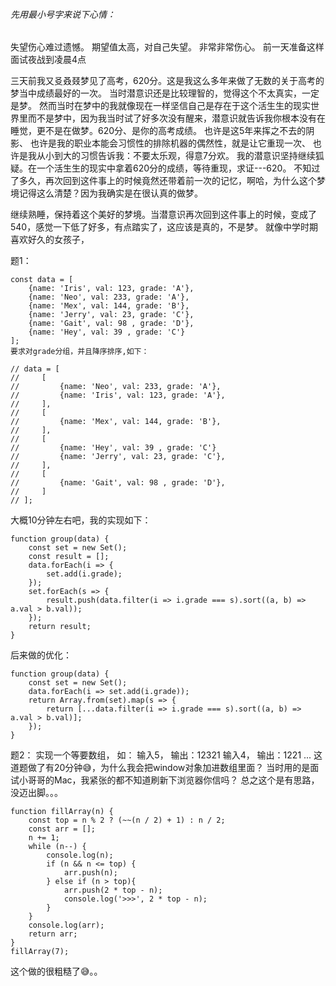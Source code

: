 ###### 先用最小号字来说下心情：
失望伤心难过遗憾。
期望值太高，对自己失望。
非常非常伤心。
前一天准备这样面试夜战到凌晨4点



三天前我又㕛叒叕梦见了高考，620分。这是我这么多年来做了无数的关于高考的梦当中成绩最好的一次。
当时潜意识还是比较理智的，觉得这个不太真实，一定是梦。
然而当时在梦中的我就像现在一样坚信自己是存在于这个活生生的现实世界里而不是梦中，因为我当时试了好多次没有醒来，潜意识就告诉我你根本没有在睡觉，更不是在做梦。620分、是你的高考成绩。
也许是这5年来挥之不去的阴影、
也许是我的职业本能会习惯性的排除机器的偶然性，就是让它重现一次、
也许是我从小到大的习惯告诉我：不要太乐观，得意7分欢。
我的潜意识坚持继续狐疑。在一个活生生的现实中拿着620分的成绩，等待重现，求证---620。
不知过了多久，再次回到这件事上的时候竟然还带着前一次的记忆，啊哈，为什么这个梦境记得这么清楚？因为我确实是在很认真的做梦。

继续熟睡，保持着这个美好的梦境。当潜意识再次回到这件事上的时候，变成了540，感觉一下低了好多，有点踏实了，这应该是真的，不是梦。
就像中学时期喜欢好久的女孩子，


题1：
```
const data = [
    {name: 'Iris', val: 123, grade: 'A'},
    {name: 'Neo', val: 233, grade: 'A'},
    {name: 'Mex', val: 144, grade: 'B'},
    {name: 'Jerry', val: 23, grade: 'C'},
    {name: 'Gait', val: 98 , grade: 'D'},
    {name: 'Hey', val: 39 , grade: 'C'}
];
要求对grade分组，并且降序排序,如下：

// data = [
//     [
//         {name: 'Neo', val: 233, grade: 'A'},
//         {name: 'Iris', val: 123, grade: 'A'},
//     ],
//     [
//         {name: 'Mex', val: 144, grade: 'B'},
//     ],
//     [
//         {name: 'Hey', val: 39 , grade: 'C'}
//         {name: 'Jerry', val: 23, grade: 'C'},
//     ],
//     [
//         {name: 'Gait', val: 98 , grade: 'D'},
//     ]
// ];
```
大概10分钟左右吧，我的实现如下：
```
function group(data) {
    const set = new Set();
    const result = [];
    data.forEach(i => {
        set.add(i.grade);
    });
    set.forEach(s => {
        result.push(data.filter(i => i.grade === s).sort((a, b) => a.val > b.val));
    });
    return result;
}
```

后来做的优化：
```
function group(data) {
    const set = new Set();
    data.forEach(i => set.add(i.grade));
    return Array.from(set).map(s => {
        return [...data.filter(i => i.grade === s).sort((a, b) => a.val > b.val)];
    });
}
```
题2：
实现一个等要数组，
如：
输入5， 输出：12321
输入4， 输出：1221
...
这道题做了有20分钟😅，为什么我会把window对象加进数组里面？
当时用的是面试小哥哥的Mac，我紧张的都不知道刷新下浏览器你信吗？
总之这个是有思路，没迈出脚。。。

```
function fillArray(n) {
    const top = n % 2 ? (~~(n / 2) + 1) : n / 2;
    const arr = [];
    n += 1;
    while (n--) {
        console.log(n);
        if (n && n <= top) {
            arr.push(n);
        } else if (n > top){
            arr.push(2 * top - n);
            console.log('>>>', 2 * top - n);
        }
    }
    console.log(arr);
    return arr;
}
fillArray(7);
```
这个做的很粗糙了😅。。